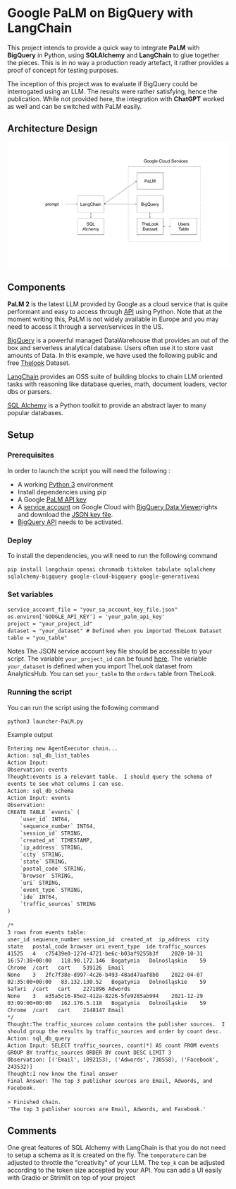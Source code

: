 # Google PaLM on BigQuery with LangChain

This project intends to provide a quick way to integrate **PaLM** with **BigQuery** in Python, using **SQLAlchemy** and **LangChain** to glue together the pieces. This is in no way a production ready artefact, it rather provides a proof of concept for testing purposes.

The inception of this project was to evaluate if BigQuery could be interrogated using an LLM. The results were rather satisfying, hence the publication. While not provided here, the integration with **ChatGPT** worked as well and can be switched with PaLM easily. 

## Architecture Design

![diagram](./assets/diagram.png)

## Components

**PaLM 2** is the latest LLM provided by Google as a cloud service that is quite performant and easy to access through [API](https://developers.generativeai.google/api/python/google/generativeai) using Python. Note that at the moment writing this, PaLM is not widely available in Europe and you may need to access it through a server/services in the US. 

[BigQuery](https://cloud.google.com/bigquery/docs/introduction) is a powerful managed DataWarehouse that provides an out of the box and serverless analytical database. Users often use it to store vast amounts of Data. In this example, we have used the following public and free [Thelook](https://console.cloud.google.com/bigquery/analytics-hub/exchanges;cameo=analyticshub;pageName=listing-detail;pageResource=1057666841514.us.google_cloud_public_datasets_17e74966199.thelook_ecommerce) Dataset.

[LangChain](https://python.langchain.com/docs/get_started/introduction) provides an OSS suite of building blocks to chain LLM oriented tasks with reasoning like database queries, math, document loaders, vector dbs or parsers.

[SQL Alchemy](https://www.sqlalchemy.org/) is a Python toolkit to provide an abstract layer to many popular databases.

## Setup

### Prerequisites
In order to launch the script you will need the following :
- A working [Python 3](https://docs.python.org/3/using/unix.html#getting-and-installing-the-latest-version-of-python) environment
- Install dependencies using pip
- A Google [PaLM API key](https://developers.generativeai.google/tutorials/setup)
- A [service account](https://cloud.google.com/iam/docs/service-account-overview) on Google Cloud with [BigQuery Data Viewer](https://cloud.google.com/bigquery/docs/access-control-basic-roles)rights and download the [JSON key file](https://cloud.google.com/iam/docs/keys-create-delete).
- [BigQuery API](https://console.cloud.google.com/marketplace/product/google/bigquery.googleapis.com) needs to be activated.

### Deploy

To install the dependencies, you will need to run the following command
```
pip install langchain openai chromadb tiktoken tabulate sqlalchemy sqlalchemy-bigquery google-cloud-bigquery google-generativeai
```

### Set variables
```
service_account_file = "your_sa_account_key_file.json"
os.environ['GOOGLE_API_KEY'] = 'your_palm_api_key'
project = "your_project_id" 
dataset = "your_dataset" # Defined when you imported TheLook Dataset
table = "you_table"
```
Notes
The JSON service account key file should be accessible to your script.
The variable `your_project_id` can be found [here](https://console.cloud.google.com/home/dashboard). The variable `your_dataset` is defined when you import TheLook dataset from AnalyticsHub. You can set `your_table` to the `orders` table from TheLook.

### Running the script
You can run the script using the following command
```
python3 launcher-PaLM.py
```

Example output
```
Entering new AgentExecutor chain...
Action: sql_db_list_tables
Action Input: 
Observation: events
Thought:events is a relevant table.  I should query the schema of events to see what columns I can use.
Action: sql_db_schema
Action Input: events
Observation: 
CREATE TABLE `events` (
	`user_id` INT64, 
	`sequence_number` INT64, 
	`session_id` STRING, 
	`created_at` TIMESTAMP, 
	`ip_address` STRING, 
	`city` STRING, 
	`state` STRING, 
	`postal_code` STRING, 
	`browser` STRING, 
	`uri` STRING, 
	`event_type` STRING, 
	`ide` INT64, 
	`traffic_sources` STRING
)

/*
3 rows from events table:
user_id	sequence_number	session_id	created_at	ip_address	city	state	postal_code	browser	uri	event_type	ide	traffic_sources
41525	4	c75439e0-127d-4721-be6c-b03af9255b3f	2020-10-31 16:57:38+00:00	118.90.172.146	Bogatynia	Dolnośląskie	59	Chrome	/cart	cart	539126	Email
None	3	2fc7f38e-d997-4c26-b493-48ad47aaf8b0	2022-04-07 02:35:00+00:00	83.132.130.52	Bogatynia	Dolnośląskie	59	Safari	/cart	cart	2271896	Adwords
None	3	e35a5c16-85e2-412a-8226-5fe9285ab994	2021-12-29 03:09:00+00:00	162.176.5.118	Bogatynia	Dolnośląskie	59	Chrome	/cart	cart	2148147	Email
*/
Thought:The traffic_sources column contains the publisher sources.  I should group the results by traffic_sources and order by count desc.
Action: sql_db_query
Action Input: SELECT traffic_sources, count(*) AS count FROM events GROUP BY traffic_sources ORDER BY count DESC LIMIT 3
Observation: [('Email', 1092153), ('Adwords', 730558), ('Facebook', 243532)]
Thought:I now know the final answer
Final Answer: The top 3 publisher sources are Email, Adwords, and Facebook.

> Finished chain.
'The top 3 publisher sources are Email, Adwords, and Facebook.'
```

## Comments
One great features of SQL Alchemy with LangChain is that you do not need to setup a schema as it is created on the fly.
The `temperature` can be adjusted to throttle the "creativity" of your LLM. The `top_k` can be adjusted according to the token size accepted by your API.
You can add a UI easily with Gradio or Strimlit on top of your project